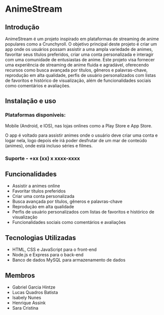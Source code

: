 

# AnimeStream

## Introdução

AnimeStream é um projeto inspirado em plataformas de streaming de anime populares como a Crunchyroll. O objetivo principal deste projeto é criar um app onde os usuários possam assistir a uma ampla variedade de animes, favoritar seus títulos preferidos, criar uma conta personalizada e interagir com uma comunidade de entusiastas de anime. Este projeto visa fornecer uma experiência de streaming de anime fluida e agradável, oferecendo recursos como busca avançada por títulos, gêneros e palavras-chave, reprodução em alta qualidade, perfis de usuário personalizados com listas de favoritos e histórico de visualização, além de funcionalidades sociais como comentários e avaliações.

## Instalação e uso

### Plataformas disponíveis:
Mobile (Android, e IOS), nas lojas onlines como a Play Store e App Store.

O app é voltado para assistir animes onde o usuário deve criar uma conta e logar nela, logo depois ele irá poder desfrutar de um mar de conteúdo (animes), onde está incluso séries e filmes.

### Suporte -  +xx (xx) x xxxx-xxxx
  
## Funcionalidades

- Assistir a animes online
- Favoritar títulos preferidos
- Criar uma conta personalizada
- Busca avançada por títulos, gêneros e palavras-chave
- Reprodução em alta qualidade
- Perfis de usuário personalizados com listas de favoritos e histórico de visualização
- Funcionalidades sociais como comentários e avaliações

## Tecnologias Utilizadas

- HTML, CSS e JavaScript para o front-end
- Node.js e Express para o back-end
- Banco de dados MySQL para armazenamento de dados

## Membros

 - Gabriel Garcia Hintze
 - Lucas Quadros Batista
 - Isabely Nunes
 - Henrique Assink
 - Sara Cristina


